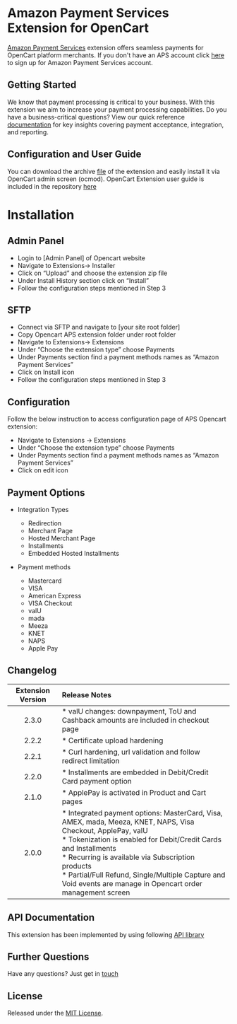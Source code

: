 # Amazon Payment Services Extension for OpenCart
<a href="https://paymentservices.amazon.com/" target="_blank">Amazon Payment Services</a> extension offers seamless payments for OpenCart platform merchants.  If you don't have an APS account click [here](https://paymentservices.amazon.com/) to sign up for Amazon Payment Services account.


## Getting Started
We know that payment processing is critical to your business. With this extension we aim to increase your payment processing capabilities. Do you have a business-critical questions? View our quick reference [documentation](https://paymentservices.amazon.com/docs/EN/index.html) for key insights covering payment acceptance, integration, and reporting.


## Configuration and User Guide
You can download the archive [file](/oc2_apsopencart_2.2.0.ocmod.zip) of the extension and easily install it via OpenCart admin screen (ocmod).
OpenCart Extension user guide is included in the repository [here](https://github.com/payfort/opencart2.0-payfort/wiki) 

# Installation
##  Admin Panel
- Login to [Admin Panel] of Opencart website 
- Navigate to Extensions-> Installer 
- Click on “Upload” and choose the extension zip file 
- Under Install History section click on “Install” 
- Follow the configuration steps mentioned in Step 3 
## SFTP 
- Connect via SFTP and navigate to [your site root folder] 
- Copy Opencart APS extension folder under root folder 
- Navigate to Extensions-> Extensions 
- Under “Choose the extension type” choose Payments 
- Under Payments section find a payment methods names as “Amazon Payment Services” 
- Click on Install icon 
- Follow the configuration steps mentioned in Step 3 
## Configuration 

Follow the below instruction to access configuration page of APS Opencart extension:  

- Navigate to Extensions -> Extensions 
- Under “Choose the extension type” choose Payments 
- Under Payments section find a payment methods names as “Amazon Payment Services” 
- Click on edit icon 
   

## Payment Options

* Integration Types
   * Redirection
   * Merchant Page
   * Hosted Merchant Page
   * Installments
   * Embedded Hosted Installments

* Payment methods
   * Mastercard
   * VISA
   * American Express
   * VISA Checkout
   * valU
   * mada
   * Meeza
   * KNET
   * NAPS
   * Apple Pay
   

## Changelog

| Extension Version | Release Notes |
| :---: | :--- |
| 2.3.0 |   * valU changes: downpayment, ToU and Cashback amounts are included in checkout page  | 
| 2.2.2 |   * Certificate upload hardening | 
| 2.2.1 |   * Curl hardening, url validation and follow redirect limitation | 
| 2.2.0 |   * Installments are embedded in Debit/Credit Card payment option | 
| 2.1.0 |   * ApplePay is activated in Product and Cart pages | 
| 2.0.0 |   * Integrated payment options: MasterCard, Visa, AMEX, mada, Meeza, KNET, NAPS, Visa Checkout, ApplePay, valU <br/> * Tokenization is enabled for Debit/Credit Cards and Installments <br/> * Recurring is available via Subscription products <br/> * Partial/Full Refund, Single/Multiple Capture and Void events are manage in Opencart order management screen | 


## API Documentation
This extension has been implemented by using following [API library](https://paymentservices-reference.payfort.com/docs/api/build/index.html)


## Further Questions
Have any questions? Just get in [touch](https://paymentservices.amazon.com/get-in-touch)

## License
Released under the [MIT License](/LICENSE).
